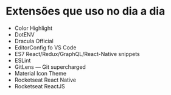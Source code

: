 
# Extensões que uso no dia a dia

- Color Highlight
- DotENV
- Dracula Official
- EditorConfig fo VS Code
- ES7 React/Redux/GraphQL/React-Native snippets
- ESLint
- GitLens — Git supercharged
- Material Icon Theme
- Rocketseat React Native
- Rocketseat ReactJS
